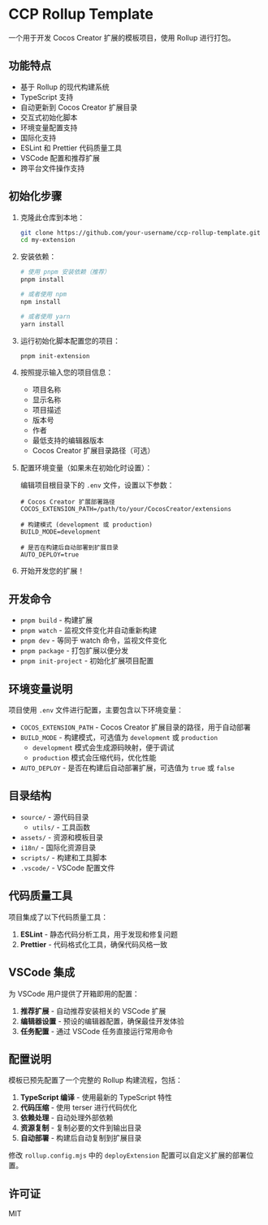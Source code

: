 # CCP Rollup Template

一个用于开发 Cocos Creator 扩展的模板项目，使用 Rollup 进行打包。

## 功能特点

- 基于 Rollup 的现代构建系统
- TypeScript 支持
- 自动更新到 Cocos Creator 扩展目录
- 交互式初始化脚本
- 环境变量配置支持
- 国际化支持
- ESLint 和 Prettier 代码质量工具
- VSCode 配置和推荐扩展
- 跨平台文件操作支持

## 初始化步骤

1. 克隆此仓库到本地：

    ```bash
    git clone https://github.com/your-username/ccp-rollup-template.git my-extension
    cd my-extension
    ```

2. 安装依赖：

    ```bash
    # 使用 pnpm 安装依赖（推荐）
    pnpm install

    # 或者使用 npm
    npm install

    # 或者使用 yarn
    yarn install
    ```

3. 运行初始化脚本配置您的项目：

    ```bash
    pnpm init-extension
    ```

4. 按照提示输入您的项目信息：

    - 项目名称
    - 显示名称
    - 项目描述
    - 版本号
    - 作者
    - 最低支持的编辑器版本
    - Cocos Creator 扩展目录路径（可选）

5. 配置环境变量（如果未在初始化时设置）：

    编辑项目根目录下的 `.env` 文件，设置以下参数：

    ```
    # Cocos Creator 扩展部署路径
    COCOS_EXTENSION_PATH=/path/to/your/CocosCreator/extensions

    # 构建模式 (development 或 production)
    BUILD_MODE=development

    # 是否在构建后自动部署到扩展目录
    AUTO_DEPLOY=true
    ```

6. 开始开发您的扩展！

## 开发命令

- `pnpm build` - 构建扩展
- `pnpm watch` - 监视文件变化并自动重新构建
- `pnpm dev` - 等同于 watch 命令，监视文件变化
- `pnpm package` - 打包扩展以便分发
- `pnpm init-project` - 初始化扩展项目配置

## 环境变量说明

项目使用 `.env` 文件进行配置，主要包含以下环境变量：

- `COCOS_EXTENSION_PATH` - Cocos Creator 扩展目录的路径，用于自动部署
- `BUILD_MODE` - 构建模式，可选值为 `development` 或 `production`
    - `development` 模式会生成源码映射，便于调试
    - `production` 模式会压缩代码，优化性能
- `AUTO_DEPLOY` - 是否在构建后自动部署扩展，可选值为 `true` 或 `false`

## 目录结构

- `source/` - 源代码目录
    - `utils/` - 工具函数
- `assets/` - 资源和模板目录
- `i18n/` - 国际化资源目录
- `scripts/` - 构建和工具脚本
- `.vscode/` - VSCode 配置文件

## 代码质量工具

项目集成了以下代码质量工具：

1. **ESLint** - 静态代码分析工具，用于发现和修复问题
2. **Prettier** - 代码格式化工具，确保代码风格一致

## VSCode 集成

为 VSCode 用户提供了开箱即用的配置：

1. **推荐扩展** - 自动推荐安装相关的 VSCode 扩展
2. **编辑器设置** - 预设的编辑器配置，确保最佳开发体验
3. **任务配置** - 通过 VSCode 任务直接运行常用命令

## 配置说明

模板已预先配置了一个完整的 Rollup 构建流程，包括：

1. **TypeScript 编译** - 使用最新的 TypeScript 特性
2. **代码压缩** - 使用 terser 进行代码优化
3. **依赖处理** - 自动处理外部依赖
4. **资源复制** - 复制必要的文件到输出目录
5. **自动部署** - 构建后自动复制到扩展目录

修改 `rollup.config.mjs` 中的 `deployExtension` 配置可以自定义扩展的部署位置。

## 许可证

MIT
